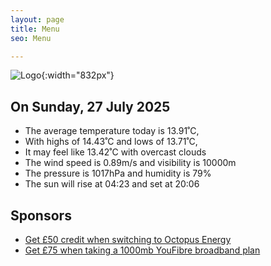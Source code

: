 ```yaml
---
layout: page
title: Menu
seo: Menu

---
```


![Logo](/images/logo.jpg){:width="832px"}

<!-- weather_marker starts -->
## On Sunday, 27 July 2025

- The average temperature today is 13.91˚C,
- With highs of 14.43˚C and lows of 13.71˚C,
- It may feel like 13.42˚C with overcast clouds
- The wind speed is 0.89m/s and visibility is 10000m
- The pressure is 1017hPa and humidity is 79%
- The sun will rise at 04:23 and set at 20:06

<!-- weather_marker ends -->

## Sponsors

- [Get £50 credit when switching to Octopus Energy](https://bit.ly/3oD1nnS)
- [Get £75 when taking a 1000mb YouFibre broadband plan](https://aklam.io/91zWhU?)
